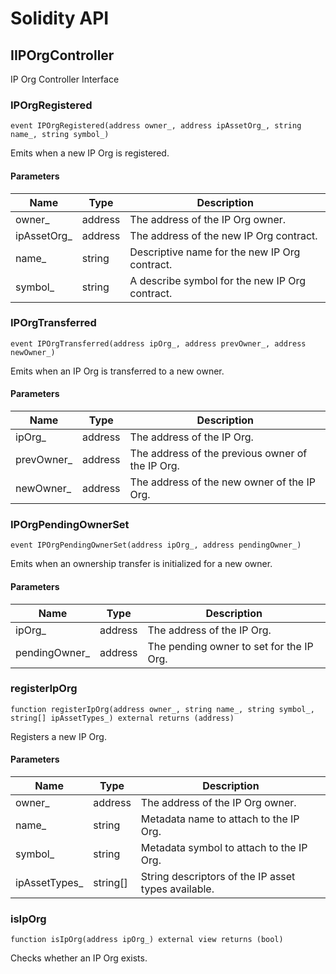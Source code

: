 # Solidity API

## IIPOrgController

IP Org Controller Interface

### IPOrgRegistered

```solidity
event IPOrgRegistered(address owner_, address ipAssetOrg_, string name_, string symbol_)
```

Emits when a new IP Org is registered.

#### Parameters

| Name | Type | Description |
| ---- | ---- | ----------- |
| owner_ | address | The address of the IP Org owner. |
| ipAssetOrg_ | address | The address of the new IP Org contract. |
| name_ | string | Descriptive name for the new IP Org contract. |
| symbol_ | string | A describe symbol for the new IP Org contract. |

### IPOrgTransferred

```solidity
event IPOrgTransferred(address ipOrg_, address prevOwner_, address newOwner_)
```

Emits when an IP Org is transferred to a new owner.

#### Parameters

| Name | Type | Description |
| ---- | ---- | ----------- |
| ipOrg_ | address | The address of the IP Org. |
| prevOwner_ | address | The address of the previous owner of the IP Org. |
| newOwner_ | address | The address of the new owner of the IP Org. |

### IPOrgPendingOwnerSet

```solidity
event IPOrgPendingOwnerSet(address ipOrg_, address pendingOwner_)
```

Emits when an ownership transfer is initialized for a new owner.

#### Parameters

| Name | Type | Description |
| ---- | ---- | ----------- |
| ipOrg_ | address | The address of the IP Org. |
| pendingOwner_ | address | The pending owner to set for the IP Org. |

### registerIpOrg

```solidity
function registerIpOrg(address owner_, string name_, string symbol_, string[] ipAssetTypes_) external returns (address)
```

Registers a new IP Org.

#### Parameters

| Name | Type | Description |
| ---- | ---- | ----------- |
| owner_ | address | The address of the IP Org owner. |
| name_ | string | Metadata name to attach to the IP Org. |
| symbol_ | string | Metadata symbol to attach to the IP Org. |
| ipAssetTypes_ | string[] | String descriptors of the IP asset types available. |

### isIpOrg

```solidity
function isIpOrg(address ipOrg_) external view returns (bool)
```

Checks whether an IP Org exists.

